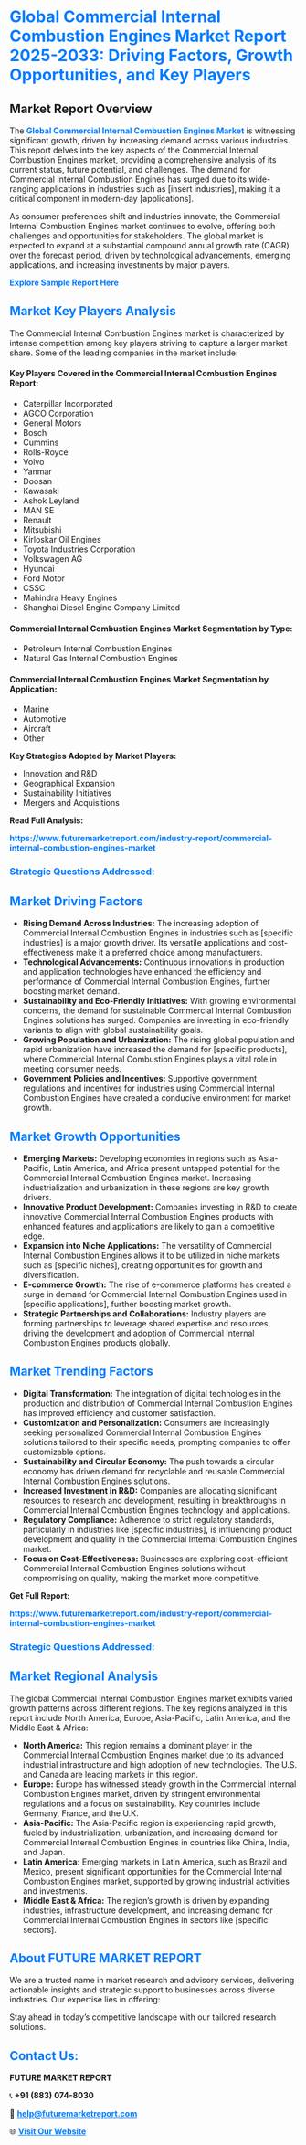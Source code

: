 <h1 style="color: #007BFF;">Global Commercial Internal Combustion Engines Market Report 2025-2033: Driving Factors, Growth Opportunities, and Key Players</h1>

<section id="overview">
<h2>Market Report Overview</h2>
<p>The <a href="https://www.futuremarketreport.com/industry-report/commercial-internal-combustion-engines-market" style="color: #007BFF; text-decoration: none;"><strong>Global Commercial Internal Combustion Engines Market</strong></a> is witnessing significant growth, driven by increasing demand across various industries. This report delves into the key aspects of the Commercial Internal Combustion Engines market, providing a comprehensive analysis of its current status, future potential, and challenges. The demand for Commercial Internal Combustion Engines has surged due to its wide-ranging applications in industries such as [insert industries], making it a critical component in modern-day [applications].</p>
<p>As consumer preferences shift and industries innovate, the Commercial Internal Combustion Engines market continues to evolve, offering both challenges and opportunities for stakeholders. The global market is expected to expand at a substantial compound annual growth rate (CAGR) over the forecast period, driven by technological advancements, emerging applications, and increasing investments by major players.</p>
</section>

<section id="overview">
<p><a href="https://www.futuremarketreport.com/request-sample/reportId=90884" style="color: #007BFF; text-decoration: none;"><strong>Explore Sample Report Here</strong></a></p>
</section>

<section id="key-players">
<h2 style="color: #007BFF;">Market Key Players Analysis</h2>
<p>The Commercial Internal Combustion Engines market is characterized by intense competition among key players striving to capture a larger market share. Some of the leading companies in the market include:</p>
<h4>Key Players Covered in the Commercial Internal Combustion Engines Report:</h4>
<ul><li>Caterpillar Incorporated</li><li>AGCO Corporation</li><li>General Motors</li><li>Bosch</li><li>Cummins</li><li>Rolls-Royce</li><li>Volvo</li><li>Yanmar</li><li>Doosan</li><li>Kawasaki</li><li>Ashok Leyland</li><li>MAN SE</li><li>Renault</li><li>Mitsubishi</li><li>Kirloskar Oil Engines</li><li>Toyota Industries Corporation</li><li>Volkswagen AG</li><li>Hyundai</li><li>Ford Motor</li><li>CSSC</li><li>Mahindra Heavy Engines</li><li>Shanghai Diesel Engine Company Limited</li></ul>
<h4>Commercial Internal Combustion Engines Market Segmentation by Type:</h4>
<ul><li>Petroleum Internal Combustion Engines</li><li>Natural Gas Internal Combustion Engines</li></ul>

<h4>Commercial Internal Combustion Engines Market Segmentation by Application:</h4>
<ul><li>Marine</li><li>Automotive</li><li>Aircraft</li><li>Other</li></ul>
<p><strong>Key Strategies Adopted by Market Players:</strong></p>
<ul>
<li>Innovation and R&D</li>
<li>Geographical Expansion</li>
<li>Sustainability Initiatives</li>
<li>Mergers and Acquisitions</li>
</ul>
</section>

<section>
<p><strong>Read Full Analysis: </strong></p><a href="https://www.futuremarketreport.com/industry-report/commercial-internal-combustion-engines-market" style="color: #007BFF; text-decoration: none;"><strong>https://www.futuremarketreport.com/industry-report/commercial-internal-combustion-engines-market</strong></a>
<h3 style="color: #007BFF;">Strategic Questions Addressed:</h3>
</section>

<section id="driving-factors">
<h2 style="color: #007BFF;">Market Driving Factors</h2>
<ul>
<li><strong>Rising Demand Across Industries:</strong> The increasing adoption of Commercial Internal Combustion Engines in industries such as [specific industries] is a major growth driver. Its versatile applications and cost-effectiveness make it a preferred choice among manufacturers.</li>
<li><strong>Technological Advancements:</strong> Continuous innovations in production and application technologies have enhanced the efficiency and performance of Commercial Internal Combustion Engines, further boosting market demand.</li>
<li><strong>Sustainability and Eco-Friendly Initiatives:</strong> With growing environmental concerns, the demand for sustainable Commercial Internal Combustion Engines solutions has surged. Companies are investing in eco-friendly variants to align with global sustainability goals.</li>
<li><strong>Growing Population and Urbanization:</strong> The rising global population and rapid urbanization have increased the demand for [specific products], where Commercial Internal Combustion Engines plays a vital role in meeting consumer needs.</li>
<li><strong>Government Policies and Incentives:</strong> Supportive government regulations and incentives for industries using Commercial Internal Combustion Engines have created a conducive environment for market growth.</li>
</ul>
</section>

<section id="growth-opportunities">
<h2 style="color: #007BFF;">Market Growth Opportunities</h2>
<ul>
<li><strong>Emerging Markets:</strong> Developing economies in regions such as Asia-Pacific, Latin America, and Africa present untapped potential for the Commercial Internal Combustion Engines market. Increasing industrialization and urbanization in these regions are key growth drivers.</li>
<li><strong>Innovative Product Development:</strong> Companies investing in R&D to create innovative Commercial Internal Combustion Engines products with enhanced features and applications are likely to gain a competitive edge.</li>
<li><strong>Expansion into Niche Applications:</strong> The versatility of Commercial Internal Combustion Engines allows it to be utilized in niche markets such as [specific niches], creating opportunities for growth and diversification.</li>
<li><strong>E-commerce Growth:</strong> The rise of e-commerce platforms has created a surge in demand for Commercial Internal Combustion Engines used in [specific applications], further boosting market growth.</li>
<li><strong>Strategic Partnerships and Collaborations:</strong> Industry players are forming partnerships to leverage shared expertise and resources, driving the development and adoption of Commercial Internal Combustion Engines products globally.</li>
</ul>
</section>

<section id="trending-factors">
<h2 style="color: #007BFF;">Market Trending Factors</h2>
<ul>
<li><strong>Digital Transformation:</strong> The integration of digital technologies in the production and distribution of Commercial Internal Combustion Engines has improved efficiency and customer satisfaction.</li>
<li><strong>Customization and Personalization:</strong> Consumers are increasingly seeking personalized Commercial Internal Combustion Engines solutions tailored to their specific needs, prompting companies to offer customizable options.</li>
<li><strong>Sustainability and Circular Economy:</strong> The push towards a circular economy has driven demand for recyclable and reusable Commercial Internal Combustion Engines solutions.</li>
<li><strong>Increased Investment in R&D:</strong> Companies are allocating significant resources to research and development, resulting in breakthroughs in Commercial Internal Combustion Engines technology and applications.</li>
<li><strong>Regulatory Compliance:</strong> Adherence to strict regulatory standards, particularly in industries like [specific industries], is influencing product development and quality in the Commercial Internal Combustion Engines market.</li>
<li><strong>Focus on Cost-Effectiveness:</strong> Businesses are exploring cost-efficient Commercial Internal Combustion Engines solutions without compromising on quality, making the market more competitive.</li>
</ul>
</section>

<section>
<p><strong>Get Full Report: </strong></p><a href="https://www.futuremarketreport.com/industry-report/commercial-internal-combustion-engines-market" style="color: #007BFF; text-decoration: none;"><strong>https://www.futuremarketreport.com/industry-report/commercial-internal-combustion-engines-market</strong></a>
<h3 style="color: #007BFF;">Strategic Questions Addressed:</h3>
</section>


<section id="regional-analysis">
<h2 style="color: #007BFF;">Market Regional Analysis</h2>
<p>The global Commercial Internal Combustion Engines market exhibits varied growth patterns across different regions. The key regions analyzed in this report include North America, Europe, Asia-Pacific, Latin America, and the Middle East & Africa:</p>
<ul>
<li><strong>North America:</strong> This region remains a dominant player in the Commercial Internal Combustion Engines market due to its advanced industrial infrastructure and high adoption of new technologies. The U.S. and Canada are leading markets in this region.</li>
<li><strong>Europe:</strong> Europe has witnessed steady growth in the Commercial Internal Combustion Engines market, driven by stringent environmental regulations and a focus on sustainability. Key countries include Germany, France, and the U.K.</li>
<li><strong>Asia-Pacific:</strong> The Asia-Pacific region is experiencing rapid growth, fueled by industrialization, urbanization, and increasing demand for Commercial Internal Combustion Engines in countries like China, India, and Japan.</li>
<li><strong>Latin America:</strong> Emerging markets in Latin America, such as Brazil and Mexico, present significant opportunities for the Commercial Internal Combustion Engines market, supported by growing industrial activities and investments.</li>
<li><strong>Middle East & Africa:</strong> The region’s growth is driven by expanding industries, infrastructure development, and increasing demand for Commercial Internal Combustion Engines in sectors like [specific sectors].</li>
</ul>
</section>

<footer>
<h2 style="color: #007BFF;">About FUTURE MARKET REPORT</h2>
<p>We are a trusted name in market research and advisory services, delivering actionable insights and strategic support to businesses across diverse industries. Our expertise lies in offering:</p>

<p>Stay ahead in today’s competitive landscape with our tailored research solutions.</p>

<h2 style="color: #007BFF;">Contact Us:</h2>
<p><strong>FUTURE MARKET REPORT</strong></p>
<p>📞 <strong>+91 (883) 074-8030</strong></p>
<p>📧 <strong><a href="mailto:help@futuremarketreport.com" style="color: #007BFF;">help@futuremarketreport.com</a></strong></p>
<p>🌐 <strong><a href="https://www.futuremarketreport.com/" style="color: #007BFF;">Visit Our Website</a></strong></p>
</footer>